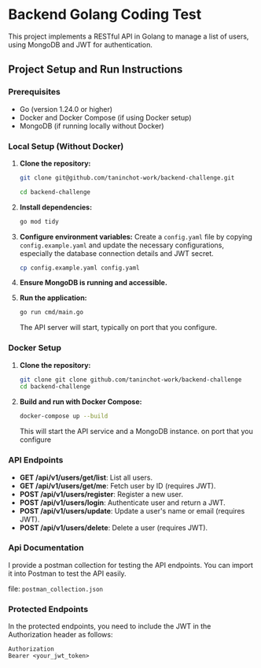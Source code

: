 # Backend Golang Coding Test

This project implements a RESTful API in Golang to manage a list of users, using MongoDB and JWT for authentication.

## Project Setup and Run Instructions

### Prerequisites

- Go (version 1.24.0 or higher)
- Docker and Docker Compose (if using Docker setup)
- MongoDB (if running locally without Docker)

### Local Setup (Without Docker)

1. **Clone the repository:**
   ```bash
   git clone git@github.com/taninchot-work/backend-challenge.git
   ```

   ```bash
   cd backend-challenge
   ```

2. **Install dependencies:**
   ```bash
   go mod tidy
   ```

3. **Configure environment variables:**
   Create a `config.yaml` file by copying `config.example.yaml` and update the necessary configurations, especially the
   database connection details and JWT secret.
   ```bash
   cp config.example.yaml config.yaml
   ```

4. **Ensure MongoDB is running and accessible.**

5. **Run the application:**
   ```bash
   go run cmd/main.go
   ```
   The API server will start, typically on port that you configure.

### Docker Setup

1. **Clone the repository:**
   ```bash
   git clone git clone github.com/taninchot-work/backend-challenge
   cd backend-challenge
   ```
2. **Build and run with Docker Compose:**
   ```bash
   docker-compose up --build
   ```

   This will start the API service and a MongoDB instance. on port that you configure

### API Endpoints

- **GET /api/v1/users/get/list**: List all users.
- **GET /api/v1/users/get/me**: Fetch user by ID (requires JWT).
- **POST /api/v1/users/register**: Register a new user.
- **POST /api/v1/users/login**: Authenticate user and return a JWT.
- **POST /api/v1/users/update**: Update a user's name or email (requires JWT).
- **POST /api/v1/users/delete**: Delete a user (requires JWT).

### Api Documentation

I provide a postman collection for testing the API endpoints. You can import it into Postman to test the API easily.

file: `postman_collection.json`

### Protected Endpoints

In the protected endpoints, you need to include the JWT in the Authorization header as follows:

```http
Authorization
Bearer <your_jwt_token>
```